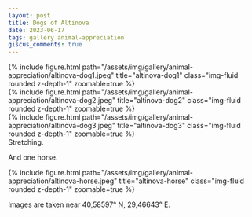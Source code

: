 ```yaml
---
layout: post
title: Dogs of Altinova
date: 2023-06-17
tags: gallery animal-appreciation
giscus_comments: true
---
```


<div class="row">
    <div class="col-sm-6 mt-3 mt-md-0">
        {% include figure.html path="/assets/img/gallery/animal-appreciation/altinova-dog1.jpeg" title="altinova-dog1" class="img-fluid rounded z-depth-1" zoomable=true %}
    </div>
    <div class="col-sm-6 mt-3 mt-md-0">
        {% include figure.html path="/assets/img/gallery/animal-appreciation/altinova-dog2.jpeg" title="altinova-dog2" class="img-fluid rounded z-depth-1" zoomable=true %}
    </div>
</div>

<div class="row">
    <div class="col-sm-6 mt-3 mt-md-0">
        {% include figure.html path="/assets/img/gallery/animal-appreciation/altinova-dog3.jpeg" title="altinova-dog3" class="img-fluid rounded z-depth-1" zoomable=true %}
        <div class="caption">
            Stretching.
        </div>
    </div>
</div>

And one horse.

<div class="row">
    <div class="col-sm-6 mt-3 mt-md-0">
        {% include figure.html path="/assets/img/gallery/animal-appreciation/altinova-horse.jpeg" title="altinova-horse" class="img-fluid rounded z-depth-1" zoomable=true %}
    </div>
</div>

Images are taken near 40,58597° N, 29,46643° E.
